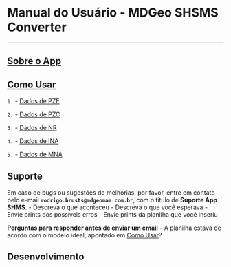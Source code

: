 # Manual do Usuário - MDGeo SHSMS Converter
_______________


## [Sobre o App](#app)

## [Como Usar](#uso)

`1.` - [Dados de PZE](#pze)



`2.` - [Dados de PZC](#pzc)


`3.` - [Dados de NR](#nr)


`4.` - [Dados de INA](#ina)


`5.` - [Dados de MNA](#mna)


## Suporte

Em caso de bugs ou sugestões de melhorias, por favor, entre em contato pelo e-mail
**`rodrigo.brusts@mdgeomam.com.br`**, com o título de **Suporte App SHMS**. 
	- Descreva o que aconteceu
	- Descreva o que você esperava
	- Envie prints dos possíveis erros
	- Envie prints da planilha que você inseriu

**Perguntas para responder antes de enviar um email**
	- A planilha estava de acordo com o modelo ideal, apontado em [Como Usar](#uso)?

## Desenvolvimento